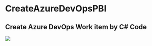 # CreateAzureDevOpsPBI
Create Azure DevOps Work item by C# Code
---
<img src='https://i.imgur.com/FqlCGqu.png' />
